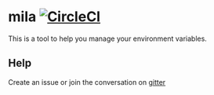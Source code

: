 # mila [![CircleCI](https://badgen.net/circleci/github/JulienBreux/mila/master)](https://circleci.com/gh/JulienBreux/mila)

This is a tool to help you manage your environment variables.

## Help

Create an issue or join the conversation on [gitter](https://gitter.im/go-mila)
